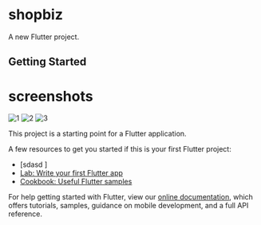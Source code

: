 # shopbiz

A new Flutter project.

## Getting Started

# screenshots
![1](https://user-images.githubusercontent.com/10241241/133412645-0f6d0e64-7b23-41bb-93bb-f62535212073.png)
![2](https://user-images.githubusercontent.com/10241241/133412649-e7ba7dd5-f5b5-478f-a9e7-61920cf51d61.png)
![3](https://user-images.githubusercontent.com/10241241/133412656-864b4572-afe1-4ee1-abfa-d1b53b982b37.png)

This project is a starting point for a Flutter application.

A few resources to get you started if this is your first Flutter project:
- [sdasd ]
- [Lab: Write your first Flutter app](https://flutter.dev/docs/get-started/codelab)
- [Cookbook: Useful Flutter samples](https://flutter.dev/docs/cookbook)

For help getting started with Flutter, view our
[online documentation](https://flutter.dev/docs), which offers tutorials,
samples, guidance on mobile development, and a full API reference.
